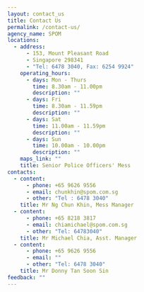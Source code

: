 ```yaml
---
layout: contact_us
title: Contact Us
permalink: /contact-us/
agency_name: SPOM
locations:
  - address:
      - 153, Mount Pleasant Road
      - Singapore 298341
      - "Tel: 6478 3040, Fax: 6254 9924"
    operating_hours:
      - days: Mon - Thurs
        time: 8.30am - 11.00pm
        description: ""
      - days: Fri
        time: 8.30am - 11.59pm
        description: ""
      - days: Sat
        time: 11.00am - 11.59pm
        description: ""
      - days: Sun
        time: 10.00am - 10.00pm
        description: ""
    maps_link: ""
    title: Senior Police Officers' Mess
contacts:
  - content:
      - phone: +65 9626 9556
      - email: chunkhin@spom.com.sg
      - other: "Tel : 6478 3040"
    title: Mr Ng Chun Khin, Mess Manager
  - content:
      - phone: +65 8218 3817
      - email: chiamichael@spom.com.sg
      - other: "Tel: 64783040"
    title: Mr Michael Chia, Asst. Manager
  - content:
      - phone: +65 9626 9556
      - email: ""
      - other: "Tel: 6478 3040"
    title: Mr Donny Tan Soon Sin
feedback: ""
---
```

